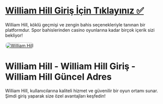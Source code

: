 # <a href="http://www.redly.vip/3A5tsFl">William Hill Giriş İçin Tıklayınız ✅</a>
William Hill, köklü geçmişi ve zengin bahis seçenekleriyle tanınan bir platformdur. Spor bahislerinden casino oyunlarına kadar birçok içerik sizi bekliyor!

<a href="http://www.redly.vip/3A5tsFl" title="William Hill">
<img src="https://i.ibb.co/MkY55wf/photo-2025-01-15-16-52-46.jpg" alt="William Hill" style="max-width: 100%; border: 2px solid #ddd; border-radius: 10px;">
</a>

# William Hill - William Hill Giriş - William Hill Güncel Adres
William Hill, kullanıcılarına kaliteli hizmet ve güvenilir bir oyun ortamı sunar. Şimdi giriş yaparak size özel avantajları keşfedin!
